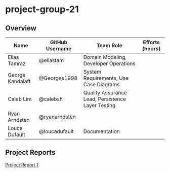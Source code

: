 # project-group-21

## Overview

| Name  | GitHub Username | Team Role  | Efforts (hours) |
| ----- | --------------- | ---------- | --------------- |
| Elias Tamraz  | @eliastam  | Domain Modeling, Developer Operations |  |
| George Kandalaft | @Georges1998 | System Requirements, Use Case Diagrams  |
| Caleb Lim | @calebsh | Quality Assurance Lead, Persistence Layer Testing | |
| Ryan Arndsten | @ryanarndsten |  |
| Louca Dufault | @loucadufault | Documentation |

## Project Reports

[Project Report 1](https://github.com/McGill-ECSE321-Fall2019/project-group-21/wiki/Project-Report-1)
